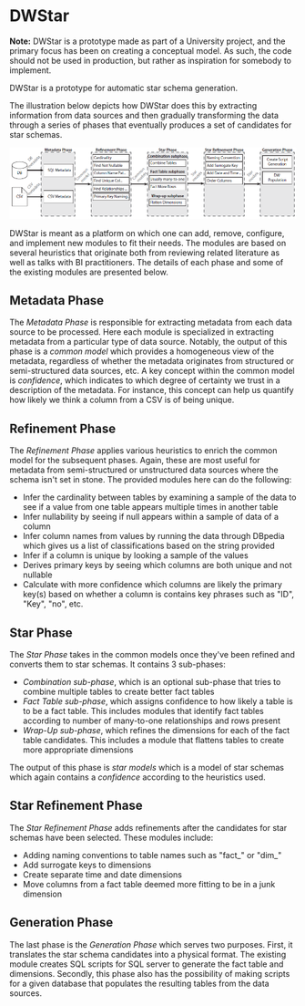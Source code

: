 # DWStar
**Note:** DWStar is a prototype made as part of a University project, and the primary focus has been on creating a conceptual model. As such, the code should not be used in production, but rather as inspiration for somebody to implement.

DWStar is a prototype for automatic star schema generation.

The illustration below depicts how DWStar does this by extracting information from data sources and then gradually transforming the data through a series of phases that eventually produces a set of candidates for star schemas.

![DWStar Architecture](architecture.png)

DWStar is meant as a platform on which one can add, remove, configure, and implement new modules to fit their needs. The modules are based on several heuristics that originate both from reviewing related literature as well as talks with BI practitioners. The details of each phase and some of the existing modules are presented below.

## Metadata Phase
The *Metadata Phase* is responsible for extracting metadata from each data source to be processed. Here each module is specialized in extracting metadata from a particular type of data source.
Notably, the output of this phase is a *common model* which provides a homogeneous view of the metadata, regardless of whether the metadata originates from structured or semi-structured data sources, etc. A key concept within the common model is *confidence*, which indicates to which degree of certainty we trust in a description of the metadata. For instance, this concept can help us quantify how likely we think a column from a CSV is of being unique.

## Refinement Phase
The *Refinement Phase* applies various heuristics to enrich the common model for the subsequent phases. Again, these are most useful for metadata from semi-structured or unstructured data sources where the schema isn't set in stone. 
The provided modules here can do the following:
 - Infer the cardinality between tables by examining a sample of the data to see if a value from one table appears multiple times in another table
 - Infer nullability by seeing if null appears within a sample of data of a column
 - Infer column names from values by running the data through DBpedia which gives us a list of classifications based on the string provided
 - Infer if a column is unique by looking a sample of the values
 - Derives primary keys by seeing which columns are both unique and not nullable
 - Calculate with more confidence which columns are likely the primary key(s) based on whether a column is contains key phrases such as "ID", "Key", "no", etc.

## Star Phase
The *Star Phase* takes in the common models once they've been refined and converts them to star schemas. It contains 3 sub-phases:
 - *Combination sub-phase*, which is an optional sub-phase that  tries to combine multiple tables to create better fact tables
 - *Fact Table sub-phase*, which assigns confidence to how likely a table is to be a fact table. This includes modules that identify fact tables according to number of many-to-one relationships and rows present
 - *Wrap-Up sub-phase*, which refines the dimensions for each of the fact table candidates. This includes a module that flattens tables to create more appropriate dimensions

The output of this phase is *star models* which is a model of star schemas which again contains a *confidence* according to the heuristics used.

## Star Refinement Phase
The *Star Refinement Phase* adds refinements after the candidates for star schemas have been selected. These modules include:
- Adding naming conventions to table names such as "fact_" or "dim_"
- Add surrogate keys to dimensions
- Create separate time and date dimensions
- Move columns from a fact table deemed more fitting to be in a junk dimension

## Generation Phase
The last phase is the *Generation Phase* which serves two purposes. First, it translates the star schema candidates into a physical format. The existing module creates SQL scripts for SQL server to generate the fact table and dimensions. Secondly, this phase also has the possibility of making scripts for a given database that populates the resulting tables from the data sources.
